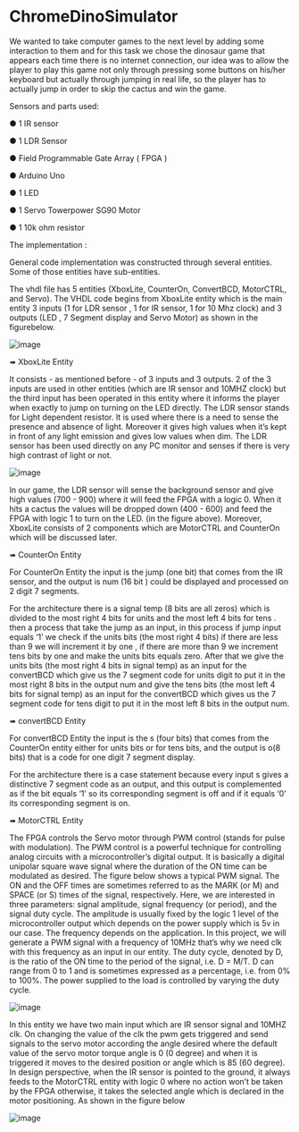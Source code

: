 # ChromeDinoSimulator
We wanted to take computer games to the next level by adding some interaction to them and for this task we chose the dinosaur game that appears each time there is no internet connection, our idea was to allow the player to play this game not only through pressing some buttons on his/her keyboard but actually through jumping in real life, so the player has to actually jump in order to skip the cactus and win the game.

Sensors and parts used:

●	1 IR sensor

●	1 LDR Sensor

●	Field Programmable Gate Array ( FPGA )

●	Arduino Uno

●	1 LED

●	1 Servo Towerpower SG90 Motor 

●	1 10k ohm resistor


The implementation :

  General code implementation was constructed through several entities. Some of those entities have sub-entities.
  
  The vhdl file has 5 entities (XboxLite, CounterOn, ConvertBCD, MotorCTRL, and Servo). The VHDL code begins from XboxLite
  entity which is the main entity 3 inputs (1 for LDR sensor , 1 for IR sensor, 1 for 10 Mhz clock) and 3 outputs (LED , 7 Segment display and Servo Motor) as shown in the figurebelow.

  ![image](https://user-images.githubusercontent.com/68373114/149662533-8aef5ba8-768a-4335-bce0-23e226398049.png)
  
➠	XboxLite Entity

  It consists - as mentioned before - of 3 inputs and 3 outputs. 2 of the 3 inputs are used in other entities (which are IR sensor  and 10MHZ clock) but the third input has been operated in this entity where it informs the player when exactly to jump on turning on the LED directly. The LDR sensor stands for Light dependent resistor. It is used where there is a need to sense the presence and absence of light. Moreover it gives high values when it’s kept in front of any light emission and gives low values when dim. The LDR sensor has been used directly on any PC monitor and senses if there is very high contrast of light or not. 

 ![image](https://user-images.githubusercontent.com/68373114/149662591-74a34750-bf91-42b7-9076-af5bff20ca47.png)

In our game, the LDR sensor will sense the background sensor and give high values (700 - 900) where it will feed the FPGA with a logic 0. When it hits a cactus the values will be dropped down (400 - 600) and feed the FPGA with logic 1 to turn on the LED. (in the figure above).
Moreover, XboxLite consists of 2 components which are MotorCTRL and CounterOn which will be discussed later.

➠	CounterOn Entity

For CounterOn  Entity the input is the jump  (one bit) that comes from the IR sensor, and the output is num (16 bit ) could be displayed and processed on 2 digit 7 segments.

For the architecture  there is a signal temp (8 bits are all zeros)  which is divided to the most right 4 bits for units and the most left 4 bits for tens . then a process that take the jump as an input, in this process if jump input equals ‘1’ we check if the units bits (the most right 4 bits) if there are less than 9 we will increment it by one , if there are more than 9 we increment tens bits by one and make the units bits equals zero.
After that we give the units bits (the most right 4 bits in signal temp) as an input for the convertBCD  which give us the 7 segment code for units digit  to put it in the most right 8 bits in the output num and give the tens bits  (the most left 4 bits for signal temp) as an input for the convertBCD  which gives us the 7 segment code for tens digit to put it in the most left 8 bits in the output num.

➠	convertBCD  Entity

For convertBCD  Entity the input is the s (four bits) that comes from the CounterOn entity either for units bits or for tens bits, and the output is o(8 bits) that is a code for one digit 7 segment display.

For the architecture there is a case statement because every input s gives a distinctive  7 segment code as an output, and this output is complemented as if the bit equals ‘1’ so its corresponding segment is off and if it equals ‘0’ its corresponding segment is on.


➠	MotorCTRL Entity

The FPGA controls the Servo motor through PWM control (stands for pulse with modulation). The PWM control is a powerful technique for controlling analog circuits with a microcontroller’s digital output. It is basically a digital unipolar square wave signal where the duration of the ON time can be modulated as desired.
The figure below shows a typical PWM signal. The ON and the OFF times are sometimes referred to as the MARK (or M) and SPACE (or S) times of the signal, respectively. Here, we are interested in three parameters: signal amplitude, signal frequency (or period), and the signal duty cycle.
The amplitude is usually fixed by the logic 1 level of the microcontroller output which depends on the power supply which is 5v in our case.
The frequency depends on the application. In this project, we will generate a PWM signal with a frequency of 10MHz that’s why we need clk with this frequency as an input in our entity.
The duty cycle, denoted by D, is the ratio of the ON time to the period of the signal, i.e. D = M/T. D can range from 0 to 1 and is sometimes expressed as a percentage, i.e. from 0% to 100%. The power supplied to the load is controlled by varying the duty cycle.

![image](https://user-images.githubusercontent.com/68373114/149663118-625856cc-609a-4da3-b824-099454054941.png)

In this entity we have two main input which are IR sensor signal and 10MHZ clk. On changing the value of the clk the pwm gets triggered and send signals to the servo motor according the angle desired where the default value of the servo motor torque angle is 0 (0 degree) and when it is triggered it moves to the desired position or angle which is 85 (60 degree).
In design perspective, when the IR sensor is pointed to the ground, it always feeds to the MotorCTRL entity with logic 0 where no action won’t be taken by the FPGA otherwise, it takes the selected angle which is declared in the motor positioning. As shown in the figure below

![image](https://user-images.githubusercontent.com/68373114/149663135-07bd19bd-a989-4bb6-9509-25f11a662913.png)






 
 


  

